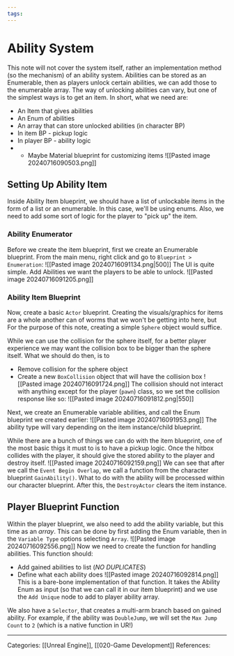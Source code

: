 ```yaml
---
tags:
---
```

# Ability System
This note will not cover the system itself, rather an implementation method (so the mechanism) of an ability system. Abilities can be stored as an Enumerable, then as players unlock certain abilities, we can add those to the enumerable array. The way of unlocking abilities can vary, but one of the simplest ways is to get an item. In short, what we need are:
- An Item that gives abilities
- An Enum of abilities
- An array that can store unlocked abilities (in character BP)
- In item BP - pickup logic
- In player BP - ability logic
- + Maybe Material blueprint for customizing items
![[Pasted image 20240716090503.png]]
## Setting Up Ability Item
Inside Ability Item blueprint, we should have a list of unlockable items in the form of a list or an enumerable. In this case, we'll be using enums. Also, we need to add some sort of logic for the player to "pick up" the item.

### Ability Enumerator
Before we create the item blueprint, first we create an Enumerable blueprint. From the main menu, right click and go to `Blueprint > Enumeration`:
![[Pasted image 20240716091134.png|500]]
The UI is quite simple. Add Abilities we want the players to be able to unlock.
![[Pasted image 20240716091205.png]]
### Ability Item Blueprint
Now, create a basic `Actor` blueprint. Creating the visuals/graphics for items are a whole another can of worms that we won't be getting into here, but For the purpose of this note, creating a simple `Sphere` object would suffice.

While we can use the collision for the sphere itself, for a better player experience we may want the collision box to be bigger than the sphere itself. What we should do then, is to
- Remove collision for the sphere object
- Create a new `BoxCollision` object that will have the collision box
![[Pasted image 20240716091724.png]]
The collision should not interact with anything except for the player (`pawn`) class, so we set the collision response like so:
![[Pasted image 20240716091812.png|550]]

Next, we create an Enumerable variable abilities, and call the Enum blueprint we created earlier:
![[Pasted image 20240716091953.png]]
The ability type will vary depending on the item instance/child blueprint.

While there are a bunch of things we can do with the item blueprint, one of the most basic thigs it must to is to have a pickup logic. Once the hitbox collides with the player, it should give the stored ability to the player and destroy itself. 
![[Pasted image 20240716092159.png]]
We can see that after we call the `Event Begin Overlap`, we call a function from the character blueprint `GainAbility()`. What to do with the ability will be processed within our character blueprint. After this, the `DestroyActor` clears the item instance.

## Player Blueprint Function
Within the player blueprint, we also need to add the ability variable, but this time as an _array_. This can be done by first adding the Enum variable, then in the `Variable Type` options selecting `Array`.
![[Pasted image 20240716092556.png]]
Now we need to create the function for handling abilities. This function should:
- Add gained abilities to list (_NO DUPLICATES_)
- Define what each ability does
![[Pasted image 20240716092814.png]]
This is a bare-bone implementation of that function. It takes the Ability Enum as input (so that we can call it in our item blueprint) and we use the `Add Unique` node to add to player ability array.

We also have a `Selector`, that creates a multi-arm branch based on gained ability. For example, if the ability was `DoubleJump`, we will set the `Max Jump Count` to `2` (which is a native function in UR!)



---
Categories: [[Unreal Engine]], [[020-Game Development]]
References:

